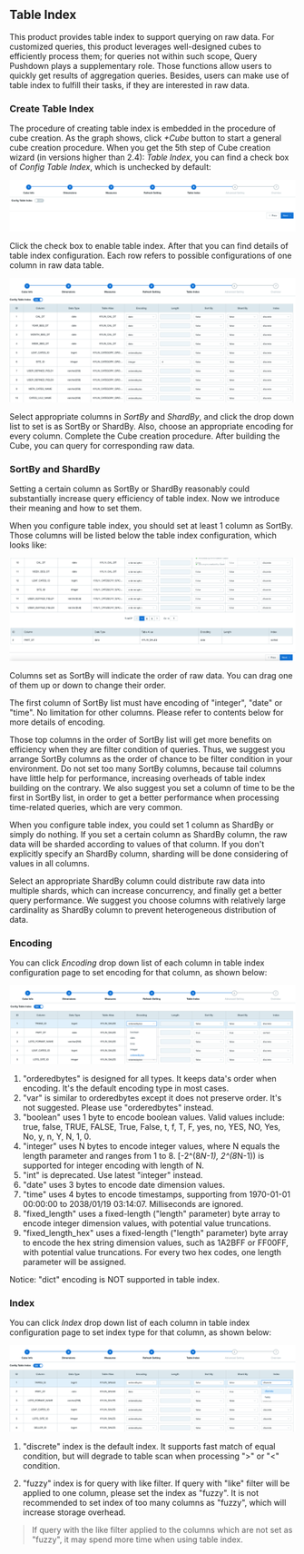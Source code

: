 ## Table Index

This product provides table index to support querying on raw data. For customized queries, this product leverages well-designed cubes to efficiently process them; for queries not within such scope, Query Pushdown plays a supplementary role. Those functions allow users to quickly get results of aggregation queries. Besides, users can make use of table index to fulfill their tasks, if they are interested in raw data. 



### Create Table Index

The procedure of creating table index is embedded in the procedure of cube creation. As the graph shows, click *+Cube* button to start a general cube creation procedure. When you get the 5th step of Cube creation wizard (in versions higher than 2.4): *Table Index*, you can find a check box of *Config Table Index*, which is unchecked by default: 

![Creating cube process](images/table_index/table_index_disable.png)

Click the check box to enable table index. After that you can find details of table index configuration. Each row refers to possible configurations of one column in raw data table. 

![Set table index](images/table_index/table_index_enable.png)

Select appropriate columns in *SortBy* and *ShardBy*, and click the drop down list to set is as SortBy or ShardBy. Also, choose an appropriate encoding for every column. Complete the Cube creation procedure. After building the Cube, you can query for corresponding raw data. 



### SortBy and ShardBy

Setting a certain column as SortBy or ShardBy reasonably could substantially increase query efficiency of table index. Now we introduce their meaning and how to set them. 

When you configure table index, you should set at least 1 column as SortBy. Those columns will be listed below the table index configuration, which looks like: 

![SortBy column](images/table_index/table_index_sortby.png)

Columns set as SortBy will indicate the order of raw data. You can drag one of them up or down to change their order. 

The first column of SortBy list must have encoding of "integer", "date" or "time". No limitation for other columns. Please refer to contents below for more details of encoding. 

Those top columns in the order of SortBy list will get more benefits on efficiency when they are filter condition of queries. Thus, we suggest you arrange SortBy columns as the order of chance to be filter condition in your environment. Do not set too many SortBy columns, because tail columns have little help for performance, increasing overheads of table index building on the contrary. We also suggest you set a column of time to be the first in SortBy list, in order to get a better performance when processing time-related queries, which are very common. 

When you configure table index, you could set 1 column as ShardBy or simply do nothing. If you set a certain column as ShardBy column, the raw data will be sharded according to values of that column. If you don't explicitly specify an ShardBy column, sharding will be done considering of values in all columns. 

Select an appropriate ShardBy column could distribute raw data into multiple shards, which can increase concurrency, and finally get a better query performance. We suggest you choose columns with relatively large cardinality as ShardBy column to prevent heterogeneous distribution of data. 



### Encoding

You can click *Encoding* drop down list of each column in table index configuration page to set encoding for that column, as shown below: 

![Set encoding in table index](images/table_index/table_index_encode.png)


1. "orderedbytes" is designed for all types. It keeps data's order when encoding. It's the default encoding type in most cases.
2. "var" is similar to orderedbytes except it does not preserve order. It's not suggested. Please use "orderedbytes" instead.
3. "boolean" uses 1 byte to encode boolean values. Valid values include: true, false, TRUE, FALSE, True, False, t, f, T, F, yes, no, YES, NO, Yes, No, y, n, Y, N, 1, 0. 
4. "integer" uses N bytes to encode integer values, where N equals the length parameter and ranges from 1 to 8. [-2^(8*N-1), 2^(8*N-1)) is supported for integer encoding with length of N. 
5. "int" is deprecated. Use latest "integer" instead. 
6. "date" uses 3 bytes to encode date dimension values. 
7. "time" uses 4 bytes to encode timestamps, supporting from 1970-01-01 00:00:00 to 2038/01/19 03:14:07. Milliseconds are ignored. 
8. "fixed_length" uses a fixed-length ("length" parameter) byte array to encode integer dimension values, with potential value truncations. 
9. "fixed_length_hex" uses a fixed-length ("length" parameter) byte array to encode the hex string dimension values, such as 1A2BFF or FF00FF, with potential value truncations. For every two hex codes, one length parameter will be assigned. 

Notice: "dict" encoding is NOT supported in table index.



### Index

You can click *Index* drop down list of each column in table index configuration page to set index type for that column, as shown below: 

![Choose index type](images/table_index/table_index_index.png)

1. "discrete" index is the default index. It supports fast match of equal condition, but will degrade to table scan when processing ">" or "<" condition. 

2. "fuzzy" index is for query with like filter. If query with "like" filter will be applied to one column, please set the index as "fuzzy". It is not recommended to set index of too many columns as "fuzzy", which will increase storage overhead. 

> If query with the like filter applied to the columns which are not set as "fuzzy", it may spend more time when using table index.
